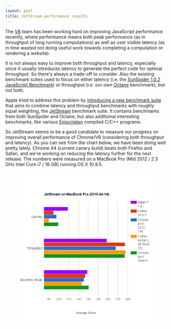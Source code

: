 ```yaml
---
layout: post
title: JetStream performance results
---
```


The <a href="https://developers.google.com/v8/" rel="noreferrer" target="_blank">V8</a> team has been working hard on improving JavaScript
performance recently, where performance means both peak performance (as in throughput of long running computations)
as well as user visible latency (as in time wasted not doing useful work towards completing a computation or rendering a
website).

It is not always easy to improve both throughput and latency, especially since it usually introduces latency to generate
the perfect code for optimal throughput. So there's always a trade-off to consider. Also the existing benchmark suites used to
focus on either latency (i.e. the <a href="https://www.webkit.org/perf/sunspider/sunspider.html" rel="noreferrer" target="_blank">SunSpider
1.0.2 JavaScript Benchmark</a>) or throughput (i.e. our own <a href="https://developers.google.com/octane/"
rel="noreferrer" target="_blank">Octane</a> benchmark), but not both.

Apple tried to address this problem by <a href="https://www.webkit.org/blog/3418/introducing-the-jetstream-benchmark-suite/"
rel="noreferrer" target="_blank">introducing a new benchmark suite</a> that aims to combine latency and throughput benchmarks with roughly equal
weighting, the <a href="http://browserbench.org/JetStream/" rel="noreferrer" target="_blank">JetStream</a> benchmark suite. It contains benchmarks
from both SunSpider and Octane, but also additional interesting benchmarks, like various <a href="http://emscripten.org"
rel="noreferrer" target="_blank">Emscripten</a> compiled C/C++ programs.

So JetStream seems to be a good candidate to measure our progress on improving overall performance of Chrome/V8 (considering
both throughput and latency). As you can see from the chart below, we have been doing well pretty lately. Chrome 44 (current
canary build) beats both Firefox and Safari, and we're working on reducing the latency further for the next release. The numbers
were measured on a MacBook Pro (Mid 2012 / 2.3 GHz Intel Core i7 / 16 GB) running OS X 10.9.5.

<figure>
  <a href="/images/2015/jetstream-20150414.png"><img src="/images/2015/jetstream-20150414.png"></a>
</figure>
